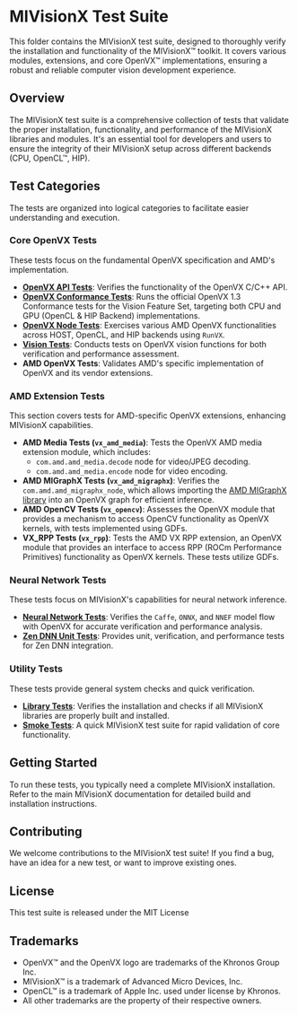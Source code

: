 # MIVisionX Test Suite

This folder contains the MIVisionX test suite, designed to thoroughly verify the installation and functionality of the MIVisionX™ toolkit. It covers various modules, extensions, and core OpenVX™ implementations, ensuring a robust and reliable computer vision development experience.

## Overview

The MIVisionX test suite is a comprehensive collection of tests that validate the proper installation, functionality, and performance of the MIVisionX libraries and modules. It's an essential tool for developers and users to ensure the integrity of their MIVisionX setup across different backends (CPU, OpenCL™, HIP).

## Test Categories

The tests are organized into logical categories to facilitate easier understanding and execution.

### Core OpenVX Tests

These tests focus on the fundamental OpenVX specification and AMD's implementation.

* **[OpenVX API Tests](openvx_api_tests)**: Verifies the functionality of the OpenVX C/C++ API.
* **[OpenVX Conformance Tests](openvx_conformance_tests)**: Runs the official OpenVX 1.3 Conformance tests for the Vision Feature Set, targeting both CPU and GPU (OpenCL & HIP Backend) implementations.
* **[OpenVX Node Tests](openvx_node_tests)**: Exercises various AMD OpenVX functionalities across HOST, OpenCL, and HIP backends using `RunVX`.
* **[Vision Tests](vision_tests)**: Conducts tests on OpenVX vision functions for both verification and performance assessment.
* **AMD OpenVX Tests**: Validates AMD's specific implementation of OpenVX and its vendor extensions.

### AMD Extension Tests

This section covers tests for AMD-specific OpenVX extensions, enhancing MIVisionX capabilities.

* **AMD Media Tests (`vx_amd_media`)**: Tests the OpenVX AMD media extension module, which includes:
    * `com.amd.amd_media.decode` node for video/JPEG decoding.
    * `com.amd.amd_media.encode` node for video encoding.
* **AMD MIGraphX Tests (`vx_amd_migraphx`)**: Verifies the `com.amd.amd_migraphx_node`, which allows importing the [AMD MIGraphX library](https://github.com/ROCmSoftwarePlatform/AMDMIGraphX#amd-migraphx) into an OpenVX graph for efficient inference.
* **AMD OpenCV Tests (`vx_opencv`)**: Assesses the OpenVX module that provides a mechanism to access OpenCV functionality as OpenVX kernels, with tests implemented using GDFs.
* **VX_RPP Tests (`vx_rpp`)**: Tests the AMD VX RPP extension, an OpenVX module that provides an interface to access RPP (ROCm Performance Primitives) functionality as OpenVX kernels. These tests utilize GDFs.

### Neural Network Tests

These tests focus on MIVisionX's capabilities for neural network inference.

* **[Neural Network Tests](neural_network_tests)**: Verifies the `Caffe`, `ONNX`, and `NNEF` model flow with OpenVX for accurate verification and performance analysis.
* **[Zen DNN Unit Tests](zen_dnn_tests)**: Provides unit, verification, and performance tests for Zen DNN integration.

### Utility Tests

These tests provide general system checks and quick verification.

* **[Library Tests](library_tests)**: Verifies the installation and checks if all MIVisionX libraries are properly built and installed.
* **[Smoke Tests](smoke_tests)**: A quick MIVisionX test suite for rapid validation of core functionality.

## Getting Started

To run these tests, you typically need a complete MIVisionX installation. Refer to the main MIVisionX documentation for detailed build and installation instructions.

## Contributing

We welcome contributions to the MIVisionX test suite! If you find a bug, have an idea for a new test, or want to improve existing ones.

## License

This test suite is released under the MIT License

## Trademarks

* OpenVX™ and the OpenVX logo are trademarks of the Khronos Group Inc.
* MIVisionX™ is a trademark of Advanced Micro Devices, Inc.
* OpenCL™ is a trademark of Apple Inc. used under license by Khronos.
* All other trademarks are the property of their respective owners.